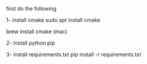 first do the following

1-  install cmake
sudo apt install cmake

brew install cmake (mac)

2- install python pip

3- install requirements.txt
    pip install -r requirements.txt
